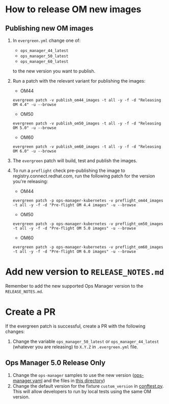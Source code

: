 # How to release OM new images

## Publishing new OM images
1. In `evergreen.yml` change one of:

   * `ops_manager_44_latest`
   * `ops_manager_50_latest`
   * `ops_manager_60_latest`
   
   to the new version you want to publish.
   
2. Run a patch with the relevant variant for publishing the images:
   * OM44
   ```
   evergreen patch -v publish_om44_images -t all -y -f -d "Releasing OM 4.4" -u --browse
   ```
   * OM50
   ```
   evergreen patch -v publish_om50_images -t all -y -f -d "Releasing OM 5.0" -u --browse
   ```
   * OM60
   ```
   evergreen patch -v publish_om60_images -t all -y -f -d "Releasing OM 6.0" -u --browse
   ```
   
3. The `evergreen` patch will build, test and publish the images.

4. To run a `preflight` check pre-publishing the image to registry.connect.redhat.com, run the following patch for the version you're releasing:

   * OM44
   ```
   evergreen patch -p ops-manager-kubernetes -v preflight_om44_images -t all -y -f -d "Pre-flight OM 4.4 images" -u --browse
   ```
   * OM50
   ```
   evergreen patch -p ops-manager-kubernetes -v preflight_om50_images -t all -y -f -d "Pre-flight OM 5.0 images" -u --browse
   ```
   * OM60
   ```
   evergreen patch -p ops-manager-kubernetes -v preflight_om60_images -t all -y -f -d "Pre-flight OM 6.0 images" -u --browse
   ```

# Add new version to `RELEASE_NOTES.md`

Remember to add the new supported Ops Manager version to the `RELEASE_NOTES.md`.

# Create a PR

If the evergreen patch is successful, create a PR with the following changes:

1. Change the variable `ops_manager_50_latest` or `ops_manager_44_latest`
   (whatever you are releasing) to `X.Y.Z` in `.evergreen.yml` file.

## Ops Manager 5.0 Release Only

1. Change the `ops-manager` samples to use the new version ([ops-manager.yaml](../../../deploy/crds/samples/ops-manager.yaml) and the files in [this directory](../../../public/samples/ops-manager))
1. Change the default version for the fixture `custom_version` in [conftest.py](../../../docker/mongodb-enterprise-tests/tests/conftest.py). This will allow developers to run by local tests using the same OM version.
